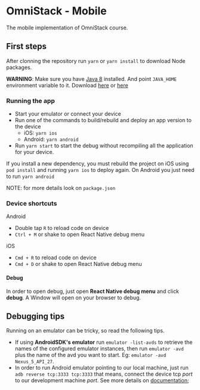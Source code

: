 # OmniStack - Mobile

The mobile implementation of OmniStack course.

## First steps

After clonning the repository run `yarn` or `yarn install` to download Node packages.

**WARNING**: Make sure you have [Java 8](https://www.oracle.com/java/technologies/javase-jdk8-downloads.html) installed. And point `JAVA_HOME` environment variable to it. Download [here](https://www.oracle.com/java/technologies/javase-jdk8-downloads.html) or [here](https://jdk.java.net/java-se-ri/8-MR3)

### Running the app

- Start your emulator or connect your device
- Run one of the commands to build/rebuild and deploy an app version to the device
    - iOS: `yarn ios`
    - Android: `yarn android`
- Run `yarn start` to start the debug without recompiling all the application for your device.

If you install a new dependency, you must rebuild the project on iOS using `pod install` and running `yarn ios` to deploy again. On Android you just need to run `yarn android`

NOTE: for more details look on `package.json`

### Device shortcuts

Android

- Double tap `R` to reload code on device
- `Ctrl + M` or shake to open React Native debug menu

iOS

- `Cmd + R` to reload code on device
- `Cmd + D` or shake to open React Native debug menu

#### Debug

In order to open debug, just open **React Native debug menu** and click **debug**. A Window will open on your browser to debug.

## Debugging tips

Running on an emulator can be tricky, so read the following tips.

- If using **AndroidSDK's emulator** run `emulator -list-avds` to retrieve the names of the configured emulator instances, then run `emulator -avd` plus the name of the avd you want to start. Eg: `emulator -avd Nexus_5_API_27`.
- In order to run Android emulator pointing to our local machine, just run `adb reverse tcp:3333 tcp:3333` that means, connect the device tcp _port_ to our development machine _port_. See more details on [documentation](https://developer.android.com/studio/command-line/adb#forwardports);